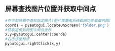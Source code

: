 ## 屏幕查找图片位置并获取中间点
```python
#在当前屏幕中查找指定图片(图片需要由系统截图功能截取的图)
coords = pyautogui.locateOnScreen('folder.png')
#获取定位到的图中间点坐标
x,y=pyautogui.center(coords)
#右击该坐标点
pyautogui.rightClick(x,y)
```
